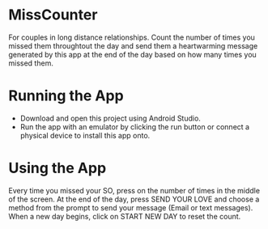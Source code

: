 # MissCounter
For couples in long distance relationships. Count the number of times you missed them throughtout the day and send them a heartwarming message generated by this app at the end of the day based on how many times you missed them.
# Running the App
* Download and open this project using Android Studio. 
* Run the app with an emulator by clicking the run button or connect a physical device to install this app onto.
# Using the App
Every time you missed your SO, press on the number of times in the middle of the screen. At the end of the day, press SEND YOUR LOVE and choose a method from the prompt to send your message (Email or text messages). When a new day begins, click on START NEW DAY to reset the count. 
